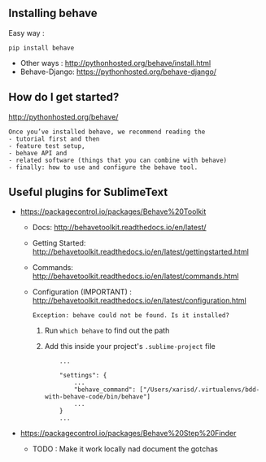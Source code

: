 
## Installing behave


Easy way :
```
pip install behave
```

- Other ways : http://pythonhosted.org/behave/install.html
- Behave-Django: https://pythonhosted.org/behave-django/

## How do I get started?

http://pythonhosted.org/behave/

```
Once you’ve installed behave, we recommend reading the
- tutorial first and then
- feature test setup,
- behave API and
- related software (things that you can combine with behave)
- finally: how to use and configure the behave tool.
```

## Useful plugins for SublimeText

- https://packagecontrol.io/packages/Behave%20Toolkit
    - Docs: http://behavetoolkit.readthedocs.io/en/latest/
    - Getting Started:  http://behavetoolkit.readthedocs.io/en/latest/gettingstarted.html
    - Commands: http://behavetoolkit.readthedocs.io/en/latest/commands.html
    - Configuration (IMPORTANT) : http://behavetoolkit.readthedocs.io/en/latest/configuration.html

        ```
        Exception: behave could not be found. Is it installed?
        ```

        1. Run `which behave` to find out the path
        2. Add this inside your project's `.sublime-project` file

            ```
                ...

                "settings": {
                    ...
                    "behave_command": ["/Users/xarisd/.virtualenvs/bdd-with-behave-code/bin/behave"]
                    ...
                }
                ...
            ```


- https://packagecontrol.io/packages/Behave%20Step%20Finder
    - TODO : Make it work locally nad document the gotchas





